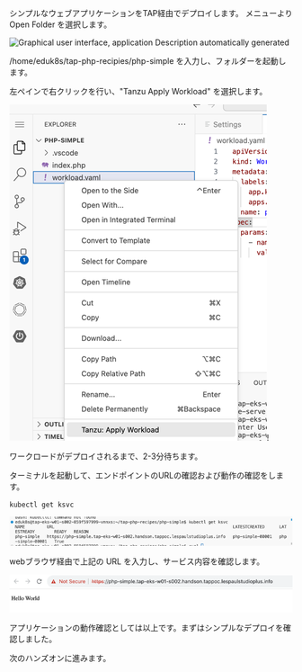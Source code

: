 シンプルなウェブアプリケーションをTAP経由でデプロイします。
メニューよりOpen Folder を選択します。

![Graphical user interface, application Description automatically
generated](../media/image40.png)

/home/eduk8s/tap-php-recipies/php-simple
を入力し、フォルダーを起動します。

左ペインで右クリックを行い、"Tanzu Apply Workload" を選択します。

![img.png](../media/img.png)!

ワークロードがデプロイされるまで、2-3分待ちます。

ターミナルを起動して、エンドポイントのURLの確認および動作の確認をします。

```
kubectl get ksvc
```
![img_1.png](../media/img_1.png)

webブラウザ経由で上記の URL を入力し、サービス内容を確認します。

![img_2.png](../media/img_2.png)

アプリケーションの動作確認としては以上です。まずはシンプルなデプロイを確認しました。

次のハンズオンに進みます。
